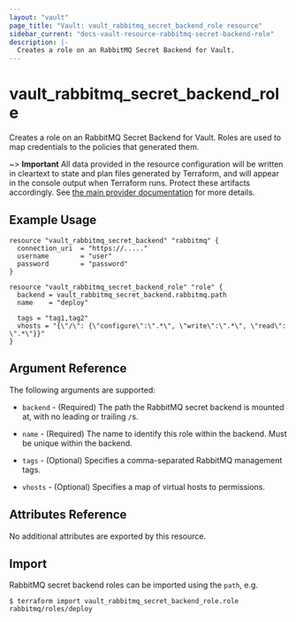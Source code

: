 ```yaml
---
layout: "vault"
page_title: "Vault: vault_rabbitmq_secret_backend_role resource"
sidebar_current: "docs-vault-resource-rabbitmq-secret-backend-role"
description: |-
  Creates a role on an RabbitMQ Secret Backend for Vault.
---
```


# vault\_rabbitmq\_secret\_backend\_role

Creates a role on an RabbitMQ Secret Backend for Vault. Roles are
used to map credentials to the policies that generated them.

~> **Important** All data provided in the resource configuration will be
written in cleartext to state and plan files generated by Terraform, and
will appear in the console output when Terraform runs. Protect these
artifacts accordingly. See
[the main provider documentation](../index.html)
for more details.

## Example Usage

```hcl
resource "vault_rabbitmq_secret_backend" "rabbitmq" {
  connection_uri  = "https://....."
  username        = "user"
  password        = "password"
}

resource "vault_rabbitmq_secret_backend_role" "role" {
  backend = vault_rabbitmq_secret_backend.rabbitmq.path
  name    = "deploy"

  tags = "tag1,tag2"
  vhosts = "{\"/\": {\"configure\":\".*\", \"write\":\".*\", \"read\": \".*\"}}"
}
```

## Argument Reference

The following arguments are supported:

* `backend` - (Required) The path the RabbitMQ secret backend is mounted at,
with no leading or trailing `/`s.

* `name` - (Required) The name to identify this role within the backend.
Must be unique within the backend.

* `tags` - (Optional) Specifies a comma-separated RabbitMQ management tags.

* `vhosts` - (Optional) Specifies a map of virtual hosts to permissions.

## Attributes Reference

No additional attributes are exported by this resource.

## Import

RabbitMQ secret backend roles can be imported using the `path`, e.g.

```
$ terraform import vault_rabbitmq_secret_backend_role.role rabbitmq/roles/deploy
```

